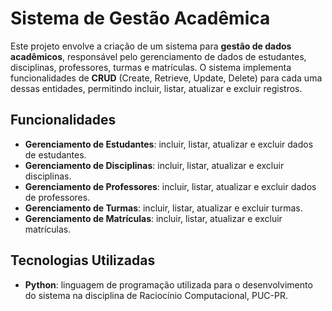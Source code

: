# Sistema de Gestão Acadêmica

Este projeto envolve a criação de um sistema para **gestão de dados acadêmicos**, responsável pelo gerenciamento de dados de estudantes, disciplinas, professores, turmas e matrículas. O sistema implementa funcionalidades de **CRUD** (Create, Retrieve, Update, Delete) para cada uma dessas entidades, permitindo incluir, listar, atualizar e excluir registros.

## Funcionalidades

- **Gerenciamento de Estudantes**: incluir, listar, atualizar e excluir dados de estudantes.
- **Gerenciamento de Disciplinas**: incluir, listar, atualizar e excluir disciplinas.
- **Gerenciamento de Professores**: incluir, listar, atualizar e excluir dados de professores.
- **Gerenciamento de Turmas**: incluir, listar, atualizar e excluir turmas.
- **Gerenciamento de Matrículas**: incluir, listar, atualizar e excluir matrículas.

## Tecnologias Utilizadas

- **Python**: linguagem de programação utilizada para o desenvolvimento do sistema na disciplina de Raciocínio Computacional, PUC-PR.
